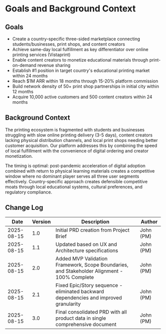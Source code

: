 # Goals and Background Context

## Goals
- Create a country-specific three-sided marketplace connecting students/businesses, print shops, and content creators
- Achieve same-day local fulfillment as key differentiator over online printing services (Vistaprint)
- Enable content creators to monetize educational materials through print-on-demand revenue sharing
- Establish #1 position in target country's educational printing market within 24 months
- Reach $1M ARR within 18 months through 15-20% platform commission
- Build network density of 50+ print shop partnerships in initial city within 12 months
- Acquire 10,000 active customers and 500 content creators within 24 months

## Background Context

The printing ecosystem is fragmented with students and businesses struggling with slow online printing delivery (3-5 days), content creators lacking physical distribution channels, and local print shops needing better customer acquisition. Our platform addresses this by combining the speed of local fulfillment with the convenience of digital ordering and creator monetization.

The timing is optimal: post-pandemic acceleration of digital adoption combined with return to physical learning materials creates a competitive window where no dominant player serves all three user segments effectively. Country-specific approach creates defensible competitive moats through local educational systems, cultural preferences, and regulatory compliance.

## Change Log
| Date | Version | Description | Author |
|------|---------|-------------|---------|
| 2025-08-15 | 1.0 | Initial PRD creation from Project Brief | John (PM) |
| 2025-08-15 | 1.1 | Updated based on UX and Architecture specifications | John (PM) |
| 2025-08-15 | 2.0 | Added MVP Validation Framework, Scope Boundaries, and Stakeholder Alignment - 100% Complete | John (PM) |
| 2025-08-15 | 2.1 | Fixed Epic/Story sequence - eliminated backward dependencies and improved granularity | John (PM) |
| 2025-08-15 | 3.0 | Final consolidated PRD with all product data in single comprehensive document | John (PM) |
